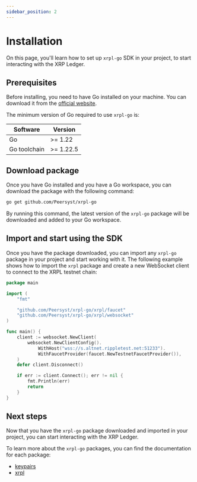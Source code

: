 ```yaml
---
sidebar_position: 2
---
```


# Installation

On this page, you'll learn how to set up `xrpl-go` SDK in your project, to start interacting with the XRP Ledger.

## Prerequisites

Before installing, you need to have Go installed on your machine. You can download it from the [official website](https://go.dev/doc/install).

The minimum version of Go required to use `xrpl-go` is:

| Software | Version |
|------------|---------|
| Go | >= 1.22 |
| Go toolchain | >= 1.22.5 |

## Download package

Once you have Go installed and you have a Go workspace, you can download the package with the following command:

```bash
go get github.com/Peersyst/xrpl-go
```

By running this command, the latest version of the `xrpl-go` package will be downloaded and added to your Go workspace.

## Import and start using the SDK

Once you have the package downloaded, you can import any `xrpl-go` package in your project and start working with it. 
The following example shows how to import the `xrpl` package and create a new WebSocket client to connect to the XRPL testnet chain:

```go
package main

import (
	"fmt"

	"github.com/Peersyst/xrpl-go/xrpl/faucet"
	"github.com/Peersyst/xrpl-go/xrpl/websocket"
)

func main() {
	client := websocket.NewClient(
		websocket.NewClientConfig().
			WithHost("wss://s.altnet.rippletest.net:51233").
			WithFaucetProvider(faucet.NewTestnetFaucetProvider()),
	)
	defer client.Disconnect()

	if err := client.Connect(); err != nil {
		fmt.Println(err)
		return
	}
}
```

## Next steps

Now that you have the `xrpl-go` package downloaded and imported in your project, you can start interacting with the XRP Ledger. 

To learn more about the `xrpl-go` packages, you can find the documentation for each package:

- [keypairs](/docs/keypairs)
- [xrpl](/docs/xrpl/currency)

